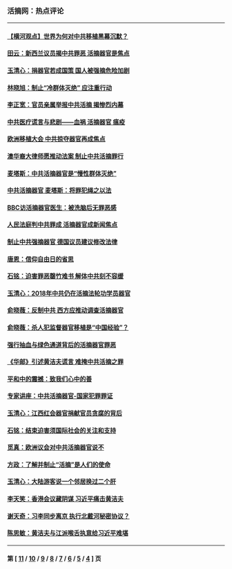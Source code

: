 ### 活摘网：热点评论
---
#### [【横河观点】世界为何对中共移植黑幕沉默？](../../pages/nf5879/n13244249.md?01270430) 
#### [田云：新西兰议员揭中共罪恶 活摘器官是焦点](../../pages/nf5879/n13070629.md?01270430) 
#### [玉清心：捐器官若成国策 国人被强摘危险加剧](../../pages/nf5879/n12802713.md?01270430) 
#### [林晓旭：制止“冷群体灭绝” 应注重行动](../../pages/nf5879/n12779736.md?01270430) 
#### [李正宽：官员亲属举报中共活摘 揭惨烈内幕](../../pages/nf5879/n12684490.md?01270430) 
#### [中共医疗谎言与悲剧——血祸 活摘器官 瘟疫](../../pages/nf5879/n12372103.md?01270430) 
#### [欧洲移植大会 中共掠夺器官再成焦点](../../pages/nf5879/n11538883.md?01270430) 
#### [澳华裔大律师愿推动法案 制止中共活摘罪行](../../pages/nf5879/n11377039.md?01270430) 
#### [麦塔斯：中共活摘器官是“慢性群体灭绝”](../../pages/nf5879/n11350529.md?01270430) 
#### [中共活摘器官 麦塔斯：将罪犯绳之以法](../../pages/nf5879/n11347973.md?01270430) 
#### [BBC访活摘器官医生：被洗脑后无罪恶感](../../pages/nf5879/n11335935.md?01270430) 
#### [人民法庭判中共罪成 活摘器官成新闻焦点](../../pages/nf5879/n11331578.md?01270430) 
#### [制止中共强摘器官 德国议员建议修改法律](../../pages/nf5879/n11249451.md?01270430) 
#### [唐恩：信仰自由日的省思](../../pages/nf5879/n11003525.md?01270430) 
#### [石铭：迫害罪恶罄竹难书  解体中共刻不容缓](../../pages/nf5879/n10942855.md?01270430) 
#### [玉清心：2018年中共仍在活摘法轮功学员器官](../../pages/nf5879/n10914646.md?01270430) 
#### [俞晓薇：反制中共 西方应推动调查活摘器官](../../pages/nf5879/n10794671.md?01270430) 
#### [俞晓薇：杀人犯监督器官移植是“中国经验”？](../../pages/nf5879/n10466427.md?01270430) 
#### [强行抽血与绿色通道背后的活摘器官罪恶](../../pages/nf5879/n10004708.md?01270430) 
#### [《华邮》引述黄洁夫谎言 难掩中共活摘之罪](../../pages/nf5879/n9642309.md?01270430) 
#### [平和中的震撼：致我们心中的善](../../pages/nf5879/n9021123.md?01270430) 
#### [专家讲座：中共活摘器官-国家犯罪罪证](../../pages/nf5879/n8828153.md?01270430) 
#### [玉清心：江西红会器官捐献官员贪腐的背后](../../pages/nf5879/n8522122.md?01270430) 
#### [石铭：结束迫害须国际社会的关注和支持](../../pages/nf5879/n8443497.md?01270430) 
#### [觅真：欧洲议会对中共活摘器官说不](../../pages/nf5879/n8337486.md?01270430) 
#### [方政：了解并制止“活摘”是人们的使命](../../pages/nf5879/n8329214.md?01270430) 
#### [玉清心：大陆游客说一个邻居换过二个肝](../../pages/nf5879/n8291404.md?01270430) 
#### [李天笑：香港会议藏阴谋 习近平痛击黄洁夫](../../pages/nf5879/n8241459.md?01270430) 
#### [谢天奇：习李同步离京 执行北戴河秘密协议？](../../pages/nf5879/n8230418.md?01270430) 
#### [陈思敏：黄洁夫与江派喉舌执意给习近平难堪](../../pages/nf5879/n8222166.md?01270430) 

---
#### 第 [ [11](./11.md?01270430) / [10](./10.md?01270430) / [9](./9.md?01270430) / [8](./8.md?01270430) / [7](./7.md?01270430) / [6](./6.md?01270430) / [5](./5.md?01270430) / [4](./4.md?01270430) ] 页

